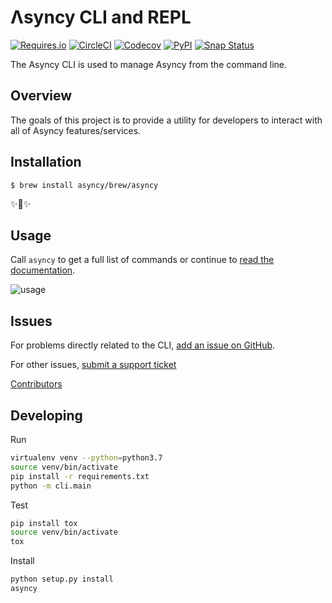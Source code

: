# Λsyncy CLI and REPL

[![Requires.io](https://img.shields.io/requires/github/asyncy/cli.svg?style=flat-square)](https://requires.io/github/asyncy/cli/requirements/?branch=master)
[![CircleCI](https://img.shields.io/circleci/project/github/asyncy/cli.svg?style=flat-square)](https://circleci.com/gh/asyncy/cli)
[![Codecov](https://img.shields.io/codecov/c/github/asyncy/cli.svg?style=flat-square)](https://codecov.io/gh/asyncy/cli)
[![PyPI](https://img.shields.io/pypi/v/asyncy.svg?style=flat-square)](https://pypi.org/project/asyncy/)
[![Snap Status](https://build.snapcraft.io/badge/asyncy/snapcraft.svg)](https://build.snapcraft.io/user/asyncy/snapcraft)

The Asyncy CLI is used to manage Asyncy from the command line.

## Overview

The goals of this project is to provide a utility for developers to interact with all of Asyncy features/services.

## Installation

```shell
$ brew install asyncy/brew/asyncy
```

✨🍰✨

## Usage

Call `asyncy` to get a full list of commands or continue to [read the documentation](https://docs.asyncy.com/cli).

![usage](https://user-images.githubusercontent.com/2041757/42899845-8fe6a3a4-8ac7-11e8-8545-a22f99563368.png)

## Issues

For problems directly related to the CLI, [add an issue on GitHub](https://github.com/asyncy/cli/issues/new).

For other issues, [submit a support ticket](mailto:support@asyncy.com)

[Contributors](https://github.com/asyncy/cli/contributors)

## Developing

Run
```sh
virtualenv venv --python=python3.7
source venv/bin/activate
pip install -r requirements.txt
python -m cli.main
```

Test
```sh
pip install tox
source venv/bin/activate
tox
```

Install
```sh
python setup.py install
asyncy
```
